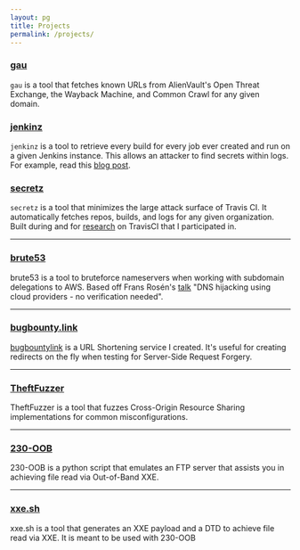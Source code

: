 ```yaml
---
layout: pg
title: Projects
permalink: /projects/
---
```

### <a href="https://github.com/lc/gau" target="_blank" rel="noopener noreferrer" class="proj">gau</a>
`gau` is a tool that fetches known URLs from AlienVault's Open Threat Exchange, the Wayback Machine, and Common Crawl for any given domain.

### <a href="https://github.com/lc/jenkinz" target="_blank" rel="noopener noreferrer" class="proj">jenkinz</a>
`jenkinz` is a tool to retrieve every build for every job ever created and run on a given Jenkins instance. This allows an attacker to find secrets within logs. For example, read this <a target='_blank' rel='noopener noreferrer' class='link' href='https://www.corben.io/jenkins-to-full-pwnage/'>blog post</a>.


### <a href="https://github.com/lc/secretz" target="_blank" rel="noopener noreferrer" class="proj">secretz</a>
`secretz` is a tool that minimizes the large attack surface of Travis CI. It automatically fetches repos, builds, and logs for any given organization. Built during and for <a target='_blank' rel='noopener noreferrer' class='link' href='https://edoverflow.com/2019/ci-knew-there-would-be-bugs-here/'>research</a> on TravisCI that I participated in.

***


### <a href="https://github.com/lc/brute53" target="_blank" rel="noopener noreferrer" class="proj">brute53</a>
brute53 is a tool to bruteforce nameservers when working with subdomain delegations to AWS. Based off Frans Rosén's <a target='_blank' rel='noopener noreferrer' class='link' href='https://youtu.be/FXCzdWm2qDg?t=1132'>talk</a> "DNS hijacking using cloud providers - no verification needed".

***

### <a href="https://github.com/lc/bugbountylink" target="_blank" rel="noopener noreferrer" class="proj">bugbounty.link</a>
<a target='_blank' rel='noopener noreferrer' class='link' href='http://bugbounty.link'>bugbountylink</a> is a URL Shortening service I created. It's useful for creating redirects on the fly when testing for Server-Side Request Forgery.


***

### <a href="https://github.com/lc/theftfuzzer" target="_blank" rel="noopener noreferrer" class="proj">TheftFuzzer</a>
TheftFuzzer is a tool that fuzzes Cross-Origin Resource Sharing implementations for common misconfigurations.


***

### <a href="https://github.com/lc/230-OOB" target="_blank" rel="noopener noreferrer" class="proj">230-OOB</a>
230-OOB is a python script that emulates an FTP server that assists you in achieving file read via Out-of-Band XXE.


***

### <a href="http://xxe.sh" _target="blank" rel="noopener noreferrer" class="proj">xxe.sh</a>
xxe.sh is a tool that generates an XXE payload and a DTD to achieve file read via XXE. It is meant to be used with 230-OOB
